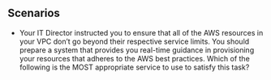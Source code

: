 ## Scenarios 
- Your IT Director instructed you to ensure that all of the AWS resources in your VPC don’t go beyond their respective service limits. You should prepare a system that provides you real-time guidance in provisioning your resources that adheres to the AWS best practices.
Which of the following is the MOST appropriate service to use to satisfy this task?
